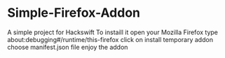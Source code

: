 # Simple-Firefox-Addon
A simple project for Hackswift
To instaill it open your Mozilla Firefox
type about:debugging#/runtime/this-firefox
click on install temporary addon
choose manifest.json file 
enjoy the addon
